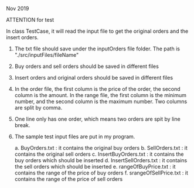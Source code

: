 
Nov 2019

ATTENTION for test

In class TestCase, it will read the input file to get the original orders and the insert orders.

1. The txt file should save under the inputOrders file folder.
   The path is "./src/inputFiles/fileName" 

2. Buy orders and sell orders should be saved in different files

3. Insert orders and original orders should be saved in different files

4. In the order file, the first column is the price of the order, the second column is the amount. 
   In the range file, the first column is the minimum number, and the second column is the maximum number.
   Two columns are split by comma.

5. One line only has one order, which means two orders are spit by line break.

6. The sample test input files are put in my program.

   a. BuyOrders.txt : it contains the original buy orders
   b. SellOrders.txt : it contains the original sell orders
   c. InsertBuyOrders.txt : it contains the buy orders which should be inserted
   d. InsertSellOrders.txt : it contains the sell orders which should be inserted
   e. rangeOfBuyPrice.txt : it contains the range of the price of buy orders
   f. srangeOfSellPrice.txt : it contains the range of the price of sell orders
